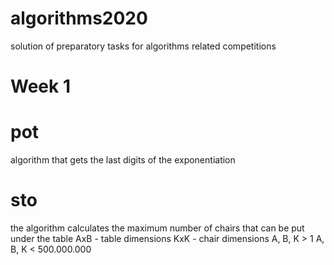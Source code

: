# algorithms2020
solution of preparatory tasks for algorithms related competitions
# Week 1
# pot
algorithm that gets the last digits of the exponentiation
# sto
the algorithm calculates the maximum number of chairs that can be put under the table
AxB - table dimensions
KxK - chair dimensions
A, B, K > 1 
A, B, K < 500.000.000

